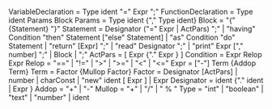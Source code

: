 VariableDeclaration = Type ident "=" Expr ";"
FunctionDeclaration = Type ident Params Block
Params = Type ident {"," Type ident}
Block = "{" {Statement} "}"
Statement = Designator ("=" Expr | ActPars) ";"
           | "having" Condition "then" Statement ["else" Statement]
           | "as" Condition "do" Statement
           | "return" [Expr] ";"
           | "read" Designator ";"
           | "print" Expr ["," number] ";"
           | Block
           | ";"
ActPars = [ Expr {"." Expr } ]
Condition  = Expr Relop Expr
Relop = "==" | "!=" | ">" | ">=" | "<" | "<="
Expr = ["-"] Term {Addop Term}
Term = Factor {Mullop Factor}
Factor = Designator [ActPars]
       | number
       | charConst
       | "new" ident [ Expr ]
       | Expr
Designator = ident {"." ident | Expr }
Addop = "+" | "-"
Mullop = "+" | "/" | " % "
Type = "int" | "boolean" | "text" | "number" | ident